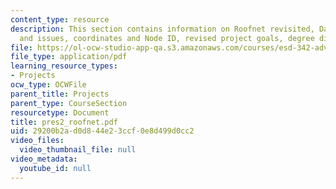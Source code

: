 ```yaml
---
content_type: resource
description: This section contains information on Roofnet revisited, Data inconsistencies
  and issues, coordinates and Node ID, revised project goals, degree distribution.
file: https://ol-ocw-studio-app-qa.s3.amazonaws.com/courses/esd-342-advanced-system-architecture-spring-2006/29200b2ad0d844e23ccf0e8d499d0cc2_pres2_roofnet.pdf
file_type: application/pdf
learning_resource_types:
- Projects
ocw_type: OCWFile
parent_title: Projects
parent_type: CourseSection
resourcetype: Document
title: pres2_roofnet.pdf
uid: 29200b2a-d0d8-44e2-3ccf-0e8d499d0cc2
video_files:
  video_thumbnail_file: null
video_metadata:
  youtube_id: null
---
```

